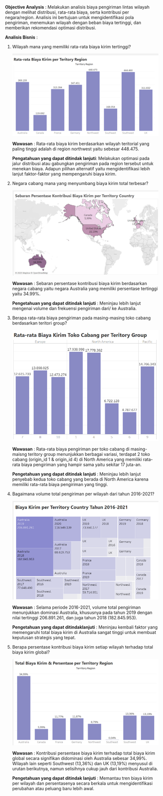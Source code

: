 **Objective Analysis** : Melakukan analisis biaya pengiriman lintas wilayah dengan melihat distribusi, rata-rata biaya, serta kontribusi per negara/region. Analisis ini bertujuan untuk mengidentifikasi pola pengiriman, menemukan wilayah dengan beban biaya tertinggi, dan memberikan rekomendasi optimasi distribusi.

**Analisis Bisnis** :

  1. Wilayah mana yang memiliki  rata-rata biaya kirim tertinggi?

        ![biaya kirim per region](images/image4.png)

     **Wawasan** : Rata-rata biaya kirim berdasarkan wilayah teritorial yang paling tinggi adalah di region northwest yaitu sebesar 448.475.
     
     **Pengatahuan yang dapat ditindak lanjuti**: Melakukan optimasi pada jalur distribusi atau gabungkan pengiriman pada region tersebut untuk menekan biaya. Adapun pilihan alternatif yaitu mengidentifikasi lebih lanjut faktor-faktor yang mempengaruhi biaya kirim.

  2. Negara cabang mana yang menyumbang biaya kirim total terbesar?

        ![sebaran biaya kirim](images/image5.png)

     **Wawasan** : Sebaran persentase kontribusi biaya  kirim berdasarkan negara cabang yaitu negara Australia yang memiliki persentase tertinggi yaitu 34.99%.
     
     **Pengetahuan yang dapat ditindak lanjuti** : Meninjau lebih lanjut mengenai volume dan  frekuensi pengiriman dari/ ke Australia.

  3. Berapa rata-rata biaya pengiriman pada masing-masing toko cabang berdasarkan teritori group?

       ![rata-rata biaya kirim per teritory group](images/image6.png)

      **Wawasan** : Rata-rata biaya pengiriman per toko cabang di masing-maisng teritory group menunjukkan berbagai variasi, terdapat 2 toko cabang (origin_id 1 & origin_id 4) di North America yang memiliki rata-rata biaya pengiriman yang hampir sama yaitu sekitar 17 juta-an.
     
      **Pengetahuan yang dapat ditindak lanjuti** : Meninjau lebih lanjut penyebab kedua toko cabang yang berada di North America karena memiliki rata-rata biaya pengiriman yang tinggi.

  4. Bagaimana volume  total pengiriman  per wilayah dari tahun 2016-2021?

       ![biaya kirim per teritory country 2016-2021](images/image7.png)

     **Wawasan** : Selama periode 2016-2021, volume total pengiriman menunjukkan dominasi Australia, khususnya pada tahun 2019 dengan nilai tertinggi 206.891.261, dan juga tahun 2018 (182.845.953).
     
     **Pengetahuan yang dapat ditindaklanjuti** : Meninjau kembali faktor yang memengaruhi total biaya kirim di Australia sangat tinggi untuk membuat keputusan strategis yang tepat.

  5. Berapa persentase kontribusi biaya kirim setiap wilayah  terhadap total biaya kirim global?

     ![biaya kirim & persentase per teritory region](images/image8.png)

     **Wawasan** : Kontribusi persentase biaya kirim terhadap total biaya kirim global secara signifikan didominasi oleh Australia sebesar 34,99%. Wilayah lain seperti Southwest (13,36%) dan UK (13,19%) menyusul di urutan berikutnya, namun selisihnya cukup jauh dari kontribusi Australia.
     
     **Pengetahuan yang dapat ditindak lanjuti** :	Memantau tren biaya kirim per wilayah dan persentasenya secara berkala untuk mengidentifikasi perubahan atau peluang baru lebih awal.
